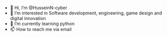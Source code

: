 - 👋 Hi, I’m @HusseinN-cyber
- 👀 I’m interested in Software development, engineering, game design and digital innovation
- 🌱 I’m currently learning python
- 📫 How to reach me via email

<!---
HusseinN-cyber/HusseinN-cyber is a ✨ special ✨ repository because its `README.md` (this file) appears on your GitHub profile.
You can click the Preview link to take a look at your changes.
--->
